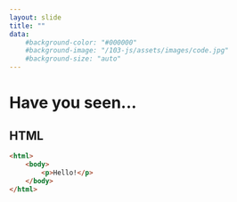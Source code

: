 ```yaml
---
layout: slide
title: ""
data:
    #background-color: "#000000"
    #background-image: "/103-js/assets/images/code.jpg"
    #background-size: "auto"
---
```


# Have you seen...

## HTML

```html
<html>
    <body>
        <p>Hello!</p>
    </body>
</html>
```
